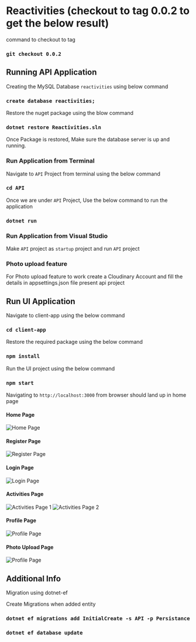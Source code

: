 # Reactivities (checkout to tag 0.0.2 to get the below result)

command to checkout to tag

### `git checkout 0.0.2`

## Running API Application

Creating the MySQL Database `reactivities` using below command

### `create database reactivities;`

Restore the nuget package using the blow command

### `dotnet restore Reactivities.sln`

Once Package is restored, Make sure the database server is up and running.

### Run Application from Terminal

Navigate to `API` Project from terminal using the below command

### `cd API`

Once we are under `API` Project, Use the below command to run the application

### `dotnet run`

### Run Application from Visual Studio

Make `API` project as `startup` project and run `API` project

### Photo upload feature

For Photo upload feature to work create a Cloudinary Account and fill the details in appsettings.json file present api project

## Run UI Application

Navigate to client-app using the below command

### `cd client-app`

Restore the required package using the below command

### `npm install`

Run the UI project using the below command

### `npm start`

Navigating to `http://localhost:3000` from browser should land up in home page

#### Home Page

![Home Page](images/home.png)

#### Register Page

![Register Page](images/register.png)

#### Login Page

![Login Page](images/login.png)

#### Activities Page

![Activities Page 1](images/activities1.png)
![Activities Page 2](images/activities2.png)

#### Profile Page

![Profile Page](images/profile.png)

#### Photo Upload Page

![Profile Page](images/photo-upload.png)

## Additional Info

Migration using dotnet-ef

Create Migrations when added entity

### `dotnet ef migrations add InitialCreate -s API -p Persistance`

### `dotnet ef database update`
